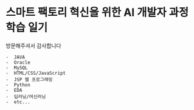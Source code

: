 # 스마트 팩토리 혁신을 위한 AI 개발자 과정 학습 일기

방문해주셔서 감사합니다

	-  JAVA
	-  Oracle
	-  MySQL
	-  HTML/CSS/JavaScript
	-  JSP 웹 프로그래밍
	-  Python
	-  EDA
	-  딥러닝/머신러닝
	-  etc...
